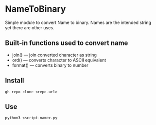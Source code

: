 # NameToBinary

Simple module to convert Name to binary. Names are the intended string yet there are other uses.

## Built-in functions used to convert name
* join() — join converted character as string
* ord() — converts character to ASCII equivalent
* format() — converts binary to number

## Install
`gh repo clone <repo-url>`

## Use
`python3 <script-name>.py`
